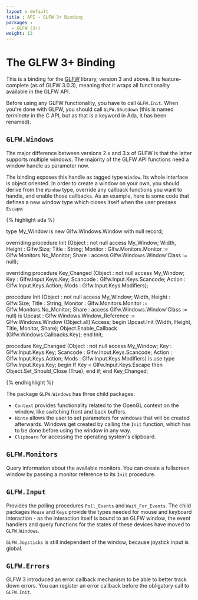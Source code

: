 ```yaml
---
layout : default
title : API - GLFW 3+ Binding
packages :
  - GLFW (3+)
weight: 13
---
```


# The GLFW 3+ Binding

This is a binding for the [GLFW][3] library, version 3 and above.
It is feature-complete (as of GLFW 3.0.3), meaning that it wraps
all functionality available in the GLFW API.

Before using any GLFW functionality, you have to call `GLFW.Init`.
When you're done with GLFW, you should call `GLFW.Shutdown` (this
is named *terminate* in the C API, but as that is a keyword in Ada,
it has been renamed).

## `GLFW.Windows`

The major difference between versions 2.x and 3.x of GLFW is that
the latter supports multiple windows. The majority of the GLFW
API functions need a window handle as parameter now.

The binding exposes this handle as tagged type `Window`. Its
whole interface is object oriented. In order to create a window
on your own, you should derive from the `Window` type, override
any callback functions you want to handle, and enable those
callbacks. As an example, here is some code that defines a new
window type which closes itself when the user presses `Escape`:

{% highlight ada %}

type My_Window is new Glfw.Windows.Window with null record;

overriding
procedure Init (Object : not null access My_Window;
                Width, Height : Glfw.Size;
                Title   : String;
                Monitor : Glfw.Monitors.Monitor := Glfw.Monitors.No_Monitor;
                Share   : access Glfw.Windows.Window'Class := null);

overriding
procedure Key_Changed (Object   : not null access My_Window;
                       Key      : Glfw.Input.Keys.Key;
                       Scancode : Glfw.Input.Keys.Scancode;
                       Action   : Glfw.Input.Keys.Action;
                       Mods     : Glfw.Input.Keys.Modifiers);

procedure Init (Object : not null access My_Window;
                Width, Height : Glfw.Size;
                Title   : String;
                Monitor : Glfw.Monitors.Monitor := Glfw.Monitors.No_Monitor;
                Share   : access Glfw.Windows.Window'Class := null) is
   Upcast : Glfw.Windows.Window_Reference
     := Glfw.Windows.Window (Object.all)'Access;
begin
   Upcast.Init (Width, Height, Title, Monitor, Share);
   Object.Enable_Callback (Glfw.Windows.Callbacks.Key);
end Init;

procedure Key_Changed (Object   : not null access My_Window;
                       Key      : Glfw.Input.Keys.Key;
                       Scancode : Glfw.Input.Keys.Scancode;
                       Action   : Glfw.Input.Keys.Action;
                       Mods     : Glfw.Input.Keys.Modifiers) is
   use type Glfw.Input.Keys.Key;
begin
   If Key = Glfw.Input.Keys.Escape then
      Object.Set_Should_Close (True);
   end if;
end Key_Changed;

{% endhighlight %}

The package `GLFW.Windows` has three child packages:

 * `Context` provides functionality related to the OpenGL
   context on the window, like switching front and back buffers.
 * `Hints` allows the user to set parameters for windows
   that will be created afterwards. Windows get created by
   calling the `Init` function, which has to be done before
   using the window in any way.
 * `Clipboard` for accessing the operating system's clipboard.

## `GLFW.Monitors`

Query information about the available monitors. You can create
a fullscreen window by passing a monitor reference to its `Init`
procedure.

## `GLFW.Input`

Provides the polling procedures `Poll_Events` and `Wait_For_Events`.
The child packages `Mouse` and `Keys` provide the types needed for
mouse and keyboard interaction - as the interaction itself is bound
to an GLFW window, the event handlers and query functions for the
states of these devices have moved to `GLFW.Windows`.

`GLFW.Joysticks` is still independent of the window, because
joystick input is global.

## `GLFW.Errors`

GLFW 3 introduced an error callback mechanism to be able to better
track down errors. You can register an error callback before
the obligatory call to `GLFW.Init`.

 [3]: http://www.glfw.org/